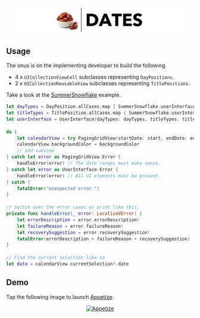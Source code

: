 <p align="center">
    <img src="Logo.png" width="480" max-width="90%" alt="Dates" />
</p>

## Usage

The onus is on the implementing developer to build the following.

* 4 x `UICollectionViewCell` subclasses representing `DayPositions`.
* 2 x `UICollectionReusableView` subclasses representing `TitlePositions`.

Take a look at the [SummerSnowflake](https://github.com/BowdusBrown/Dates/wiki/SummerSnowflake) example.

```swift
let dayTypes = DayPosition.allCases.map { SummerSnowflake.userInterface(for: $0) }
let titleTypes = TitlePosition.allCases.map { SummerSnowflake.userInterface(for: $0) }
let userInterface = UserInterface(dayTypes: dayTypes, titleTypes: titleTypes)

do {
    let calendarView = try PagingGridView(startDate: start, endDate: end, userInterface: userInterface)
    calendarView.backgroundColor = backgroundColor
    // add subview
} catch let error as PagingGridView.Error {
    handleError(error) // The date ranges must make sense.
} catch let error as UserInterface.Error {
    handleError(error) // All UI elements must be present.
} catch {
    fatalError("Unexpected error.")
}

// Switch over the error cases or print like this.
private func handleError(_ error: LocalizedError) {
    let errorDescription = error.errorDescription!
    let failureReason = error.failureReason!
    let recoverySuggestion = error.recoverySuggestion!
    fatalError(errorDescription + failureReason + recoverySuggestion)
}

// Find the current selection like so
let date = calendarView.currentSelection?.date
```

## Demo

Tap the following image to launch [Appetize](https://appetize.io).

<p align="center">
    <a href="https://appetize.io/app/5vz9bxn9ft7gab7ckvu5g4cna0?device=iphonexsmax&scale=75&orientation=portrait&osVersion=12.2&deviceColor=black">
        <img src="https://user-images.githubusercontent.com/51816980/59961554-2f0d7e80-94d1-11e9-83a6-98160bfa19a9.png" alt="Appetize"/>
   </a>
</p>
